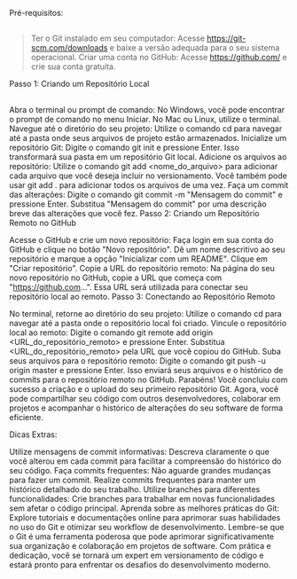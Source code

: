 Pré-requisitos:
##

>Ter o Git instalado em seu computador: Acesse https://git-scm.com/downloads e baixe a versão adequada para o seu sistema operacional.
>Criar uma conta no GitHub: Acesse https://github.com/ e crie sua conta gratuita.

Passo 1: Criando um Repositório Local
##

Abra o terminal ou prompt de comando: No Windows, você pode encontrar o prompt de comando no menu Iniciar. No Mac ou Linux, utilize o terminal.
Navegue até o diretório do seu projeto: Utilize o comando cd para navegar até a pasta onde seus arquivos de projeto estão armazenados.
Inicialize um repositório Git: Digite o comando git init e pressione Enter. Isso transformará sua pasta em um repositório Git local.
Adicione os arquivos ao repositório: Utilize o comando 
git add <nome_do_arquivo> 
para adicionar cada arquivo que você deseja incluir no versionamento. Você também pode usar 
git add . 
para adicionar todos os arquivos de uma vez.
Faça um commit das alterações: Digite o comando git commit -m "Mensagem do commit" e pressione Enter. Substitua "Mensagem do commit" por uma descrição breve das alterações que você fez.
Passo 2: Criando um Repositório Remoto no GitHub

Acesse o GitHub e crie um novo repositório: Faça login em sua conta do GitHub e clique no botão "Novo repositório". Dê um nome descritivo ao seu repositório e marque a opção "Inicializar com um README". Clique em "Criar repositório".
Copie a URL do repositório remoto: Na página do seu novo repositório no GitHub, copie a URL que começa com "https://github.com...". Essa URL será utilizada para conectar seu repositório local ao remoto.
Passo 3: Conectando ao Repositório Remoto

No terminal, retorne ao diretório do seu projeto: Utilize o comando cd para navegar até a pasta onde o repositório local foi criado.
Vincule o repositório local ao remoto: Digite o comando git remote add origin <URL_do_repositório_remoto> e pressione Enter. Substitua <URL_do_repositório_remoto> pela URL que você copiou do GitHub.
Suba seus arquivos para o repositório remoto: Digite o comando git push -u origin master e pressione Enter. Isso enviará seus arquivos e o histórico de commits para o repositório remoto no GitHub.
Parabéns! Você concluiu com sucesso a criação e o upload do seu primeiro repositório Git. Agora, você pode compartilhar seu código com outros desenvolvedores, colaborar em projetos e acompanhar o histórico de alterações do seu software de forma eficiente.

Dicas Extras:

Utilize mensagens de commit informativas: Descreva claramente o que você alterou em cada commit para facilitar a compreensão do histórico do seu código.
Faça commits frequentes: Não aguarde grandes mudanças para fazer um commit. Realize commits frequentes para manter um histórico detalhado do seu trabalho.
Utilize branches para diferentes funcionalidades: Crie branches para trabalhar em novas funcionalidades sem afetar o código principal.
Aprenda sobre as melhores práticas do Git: Explore tutoriais e documentações online para aprimorar suas habilidades no uso do Git e otimizar seu workflow de desenvolvimento.
Lembre-se que o Git é uma ferramenta poderosa que pode aprimorar significativamente sua organização e colaboração em projetos de software. Com prática e dedicação, você se tornará um expert em versionamento de código e estará pronto para enfrentar os desafios do desenvolvimento moderno.